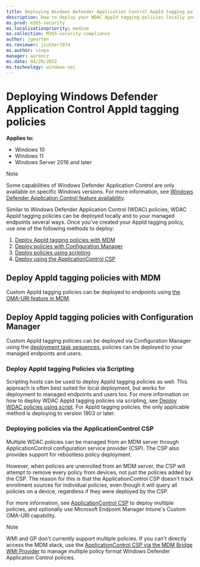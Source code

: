 ```yaml
---
title: Deploying Windows Defender Application Control AppId tagging policies
description: How to deploy your WDAC AppId tagging policies locally and globally within your managed environment.
ms.prod: m365-security
ms.localizationpriority: medium
ms.collection: M365-security-compliance
author: jgeurten
ms.reviewer: jsuther1974
ms.author: vinpa
manager: aaroncz
ms.date: 04/29/2022
ms.technology: windows-sec
---
```


# Deploying Windows Defender Application Control AppId tagging policies

**Applies to:**

- Windows 10
- Windows 11
- Windows Server 2016 and later

> [!NOTE]
> Some capabilities of Windows Defender Application Control are only available on specific Windows versions. For more information, see [Windows Defender Application Control feature availability](../feature-availability.md).

Similar to Windows Defender Application Control (WDAC) policies, WDAC AppId tagging policies can be deployed locally and to your managed endpoints several ways. Once you've created your AppId tagging policy, use one of the following methods to deploy:

1. [Deploy AppId tagging policies with MDM](#deploy-appid-tagging-policies-with-mdm)
1. [Deploy policies with Configuration Manager](#deploy-appid-tagging-policies-with-configuration-manager)
1. [Deploy policies using scripting](#deploy-appid-tagging-policies-via-scripting)
1. [Deploy using the ApplicationControl CSP](#deploying-policies-via-the-applicationcontrol-csp)

## Deploy AppId tagging policies with MDM

Custom AppId tagging policies can be deployed to endpoints using [the OMA-URI feature in MDM](../deployment/deploy-windows-defender-application-control-policies-using-intune.md#deploy-wdac-policies-with-custom-oma-uri).

## Deploy AppId tagging policies with Configuration Manager

Custom AppId tagging policies can be deployed via Configuration Manager using the [deployment task sequences](../deployment/deploy-wdac-policies-with-memcm.md#deploy-custom-wdac-policies-using-packagesprograms-or-task-sequences), policies can be deployed to your managed endpoints and users.

### Deploy AppId tagging Policies via Scripting

Scripting hosts can be used to deploy AppId tagging policies as well. This approach is often best suited for local deployment, but works for deployment to managed endpoints and users too. For more information on how to deploy WDAC AppId tagging policies via scripting, see [Deploy WDAC policies using script](../deployment/deploy-wdac-policies-with-script.md). For AppId tagging policies, the only applicable method is deploying to version 1903 or later.

### Deploying policies via the ApplicationControl CSP

Multiple WDAC policies can be managed from an MDM server through ApplicationControl configuration service provider (CSP). The CSP also provides support for rebootless policy deployment.

However, when policies are unenrolled from an MDM server, the CSP will attempt to remove every policy from devices, not just the policies added by the CSP. The reason for this is that the ApplicationControl CSP doesn't track enrollment sources for individual policies, even though it will query all policies on a device, regardless if they were deployed by the CSP.

For more information, see [ApplicationControl CSP](/windows/client-management/mdm/applicationcontrol-csp) to deploy multiple policies, and optionally use Microsoft Endpoint Manager Intune's Custom OMA-URI capability.

> [!NOTE]
> WMI and GP don't currently support multiple policies. If you can't directly access the MDM stack, use the [ApplicationControl CSP via the MDM Bridge WMI Provider](/windows/client-management/mdm/applicationcontrol-csp#powershell-and-wmi-bridge-usage-guidance) to manage multiple policy format Windows Defender Application Control policies.
